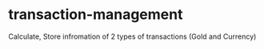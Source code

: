 # transaction-management
Calculate, Store infromation of 2 types of transactions (Gold and Currency)
